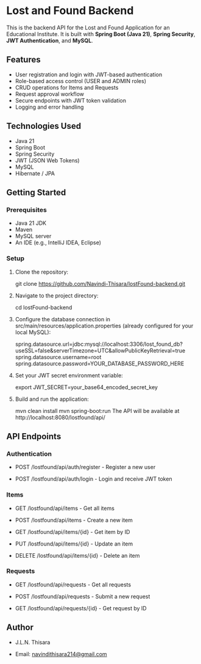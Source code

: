 # Lost and Found Backend

This is the backend API for the Lost and Found Application for an Educational Institute. It is built with **Spring Boot (Java 21)**, **Spring Security**, **JWT Authentication**, and **MySQL**.

## Features

- User registration and login with JWT-based authentication
- Role-based access control (USER and ADMIN roles)
- CRUD operations for Items and Requests
- Request approval workflow
- Secure endpoints with JWT token validation
- Logging and error handling

## Technologies Used

- Java 21
- Spring Boot
- Spring Security
- JWT (JSON Web Tokens)
- MySQL
- Hibernate / JPA

## Getting Started

### Prerequisites

- Java 21 JDK
- Maven
- MySQL server
- An IDE (e.g., IntelliJ IDEA, Eclipse)

### Setup

1. Clone the repository:

   git clone https://github.com/Navindi-Thisara/lostFound-backend.git

2. Navigate to the project directory:

   cd lostFound-backend

3. Configure the database connection in src/main/resources/application.properties (already configured for your local MySQL):

   spring.datasource.url=jdbc:mysql://localhost:3306/lost_found_db?useSSL=false&serverTimezone=UTC&allowPublicKeyRetrieval=true
   spring.datasource.username=root
   spring.datasource.password=YOUR_DATABASE_PASSWORD_HERE


4. Set your JWT secret environment variable:

   export JWT_SECRET=your_base64_encoded_secret_key

5. Build and run the application:

   mvn clean install
   mvn spring-boot:run
   The API will be available at http://localhost:8080/lostfound/api/

## API Endpoints

### Authentication

- POST /lostfound/api/auth/register - Register a new user

- POST /lostfound/api/auth/login - Login and receive JWT token

### Items

- GET /lostfound/api/items - Get all items

- POST /lostfound/api/items - Create a new item

- GET /lostfound/api/items/{id} - Get item by ID

- PUT /lostfound/api/items/{id} - Update an item

- DELETE /lostfound/api/items/{id} - Delete an item

### Requests

- GET /lostfound/api/requests - Get all requests

- POST /lostfound/api/requests - Submit a new request

- GET /lostfound/api/requests/{id} - Get request by ID

## Author

- J.L.N. Thisara

- Email: navindithisara214@gmail.com
